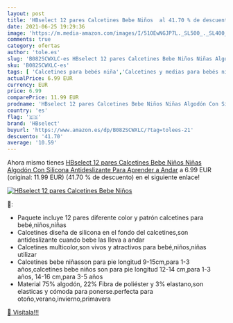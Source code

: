 ```yaml
---
layout: post
title: 'HBselect 12 pares Calcetines Bebe Niños  al 41.70 % de descuento'
date: 2021-06-25 19:29:36
image: 'https://m.media-amazon.com/images/I/51OEwNGJP7L._SL500_._SL400_.jpg'
comments: true
category: ofertas
author: 'tole.es'
slug: 'B082SCWXLC-es HBselect 12 pares Calcetines Bebe Niños Niñas Algodón Con...'
sku: 'B082SCWXLC-es'
tags: [ 'Calcetines para bebés niña','Calcetines y medias para bebés niña','Ropa','Ropa para bebés','Ropa para bebés niña','bebe','hbselect', ]
actualPrice: 6.99 EUR
currency: EUR
price: 6.99
comparePrice: 11.99 EUR
prodname: 'HBselect 12 pares Calcetines Bebe Niños Niñas Algodón Con Silicona Antideslizante Para Aprender a Andar'
country: 'es'
flag: '🇪🇸'
brand: 'HBselect'
buyurl: 'https://www.amazon.es/dp/B082SCWXLC/?tag=tolees-21'
descuento: '41.70'
average: '10.59'
---
```


Ahora mismo tienes [HBselect 12 pares Calcetines Bebe Niños Niñas Algodón Con Silicona Antideslizante Para Aprender a Andar](https://www.amazon.es/dp/B082SCWXLC/?tag=tolees-21) a 6.99 EUR (original: 11.99 EUR) (41.70 %  de descuento) en el siguiente enlace!

[![HBselect 12 pares Calcetines Bebe Niños ](https://m.media-amazon.com/images/I/51OEwNGJP7L._SL500_._SL400_.jpg)](https://www.amazon.es/dp/B082SCWXLC/?tag=tolees-21)

🔎:

- Paquete incluye 12 pares diferente color y patrón calcetines para bebé,niños,niñas
- Calcetines diseña de silicona en el fondo del calcetines,son antideslizante cuando bebe las lleva a andar
- Calcetines multicolor,son vivos y atractivos para bebé,niños,niñas utilizar
- Calcetines bebe niñasson para pie longitud 9-15cm,para 1-3 años,calcetines bebe niños son para pie longitud 12-14 cm,para 1-3 años, 14-16 cm,para 3-5 años
- Material 75% algodón, 22% Fibra de poliéster y 3% elastano,son elasticas y cómoda para ponerse.perfecta para otoño,verano,invierno,primavera

[🛒 Visítala!!!](https://www.amazon.es/dp/B082SCWXLC/?tag=tolees-21)
